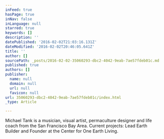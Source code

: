 ```yaml
---
inFeed: true
hasPage: true
inNav: false
inLanguage: null
starred: true
keywords: []
description: ''
datePublished: '2016-02-02T21:03:16.131Z'
dateModified: '2016-02-02T20:46:05.641Z'
title: ''
author: []
sourcePath: _posts/2016-02-02-35060293-dbc2-4042-9eab-7ae57fdeb01c.md
published: true
authors: []
publisher:
  name: null
  domain: null
  url: null
  favicon: null
url: 35060293-dbc2-4042-9eab-7ae57fdeb01c/index.html
_type: Article

---
```

Michael Tank is a musician, visual artist, permaculture designer and life coach from the San Francisco Bay Area. Current projects: Lead Earth Builder and Founder at the Center for One Earth Living.